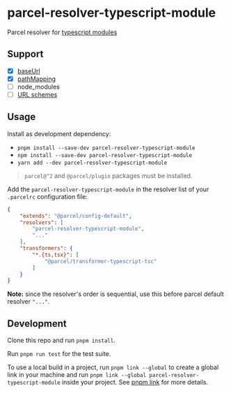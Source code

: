 # parcel-resolver-typescript-module

Parcel resolver for [typescript modules](https://www.typescriptlang.org/docs/handbook/module-resolution.html)

## Support

- [x] [baseUrl](https://www.typescriptlang.org/docs/handbook/module-resolution.html#base-url)
- [x] [pathMapping](https://www.typescriptlang.org/docs/handbook/module-resolution.html#path-mapping)
- [ ] node_modules
- [ ] [URL schemes](https://parceljs.org/features/dependency-resolution/#url-schemes)

## Usage

Install as development dependency:

- `pnpm install --save-dev parcel-resolver-typescript-module`
- `npm install --save-dev parcel-resolver-typescript-module`
- `yarn add --dev parcel-resolver-typescript-module`

> `parcel@^2` and `@parcel/plugin` packages must be installed.

Add the `parcel-resolver-typescript-module` in the resolver list of your `.parcelrc` configuration file:

```json
{
	"extends": "@parcel/config-default",
	"resolvers": [
		"parcel-resolver-typescript-module",
		"..."
	],
	"transformers": {
		"*.{ts,tsx}": [
			"@parcel/transformer-typescript-tsc"
		]
	}
}
```

**Note:** since the resolver's order is sequential, use this before parcel default resolver `"..."`.

## Development

Clone this repo and run `pnpm install`.

Run `pnpm run test` for the test suite.

To use a local build in a project, run `pnpm link --global` to create a global link in your machine and run `pnpm link --global parcel-resolver-typescript-module` inside your project. See [pnpm link](https://pnpm.io/cli/link) for more details.
